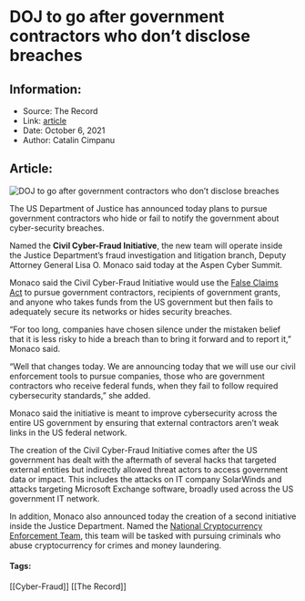 # DOJ to go after government contractors who don’t disclose breaches
### 

## Information:
+ Source: The Record
+ Link: [article](https://therecord.media/doj-to-go-after-government-contractors-who-dont-disclose-breaches/)
+ Date: October 6, 2021
+ Author: Catalin Cimpanu


## Article:
![DOJ to go after government contractors who don’t disclose breaches](https://therecord.media/wp-content/uploads/2021/06/DOJ-Lisa-Monaco-1.jpg)

The US Department of Justice has announced today plans to pursue government contractors who hide or fail to notify the government about cyber-security breaches.


Named the **Civil Cyber-Fraud Initiative**, the new team will operate inside the Justice Department’s fraud investigation and litigation branch, Deputy Attorney General Lisa O. Monaco said today at the Aspen Cyber Summit.


Monaco said the Civil Cyber-Fraud Initiative would use the [False Claims Act](https://www.whistleblowerllc.com/resources/whistleblower-laws/the-federal-false-claims-act/) to pursue government contractors, recipients of government grants, and anyone who takes funds from the US government but then fails to adequately secure its networks or hides security breaches.


“For too long, companies have chosen silence under the mistaken belief that it is less risky to hide a breach than to bring it forward and to report it,” Monaco said.


“Well that changes today. We are announcing today that we will use our civil enforcement tools to pursue companies, those who are government contractors who receive federal funds, when they fail to follow required cybersecurity standards,” she added.


Monaco said the initiative is meant to improve cybersecurity across the entire US government by ensuring that external contractors aren’t weak links in the US federal network.


The creation of the Civil Cyber-Fraud Initiative comes after the US government has dealt with the aftermath of several hacks that targeted external entities but indirectly allowed threat actors to access government data or impact. This includes the attacks on IT company SolarWinds and attacks targeting Microsoft Exchange software, broadly used across the US government IT network.


In addition, Monaco also announced today the creation of a second initiative inside the Justice Department. Named the [National Cryptocurrency Enforcement Team](https://therecord.media/justice-department-launches-a-national-cryptocurrency-enforcement-team/), this team will be tasked with pursuing criminals who abuse cryptocurrency for crimes and money laundering.





#### Tags:
[[Cyber-Fraud]] [[The Record]]
